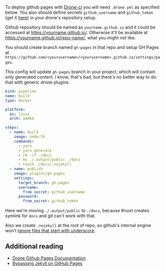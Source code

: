 To deploy github pages with [Drone-ci](Drone-ci.md) you will need `.drone.yml` as specified below. You also should define secrets  `github_username` and `github_token` (get it [here](https://github.com/settings/tokens)) in your drone's repository setup.

Github repository should be named as `yourname.github.io` and it could be accessed at https://yourname.github.io/. Otherwise it'll be available at https://yourname.github.io/repo-name/, what you might not like.

You should create branch named `gh-pages` in that repo and setup GH Pages at `https://github.com/<yourusername>/<yourusername>.github.io/settings/pages`.

This config will update `gh-pages` branch in your project, which will contain only generated content. I know, that's bad, but there's no better way to do that with generic drone plugins.

```yaml
kind: pipeline
name: build
type: docker

platform:
  os: linux
  arch: amd64

steps:
  - name: build
    image: node:16
    commands:
      - yarn
      - yarn generate
      - rm -rf ./docs
      - mv ./.output/public ./docs
      - touch ./docs/.nojekyll
  - name: publish
    image: plugins/gh-pages
    settings:
      target_branch: gh-pages
      username:
        from_secret: github_username
      password:
        from_secret: github_token
```

Here we're moving `./.output/public` to `./docs`, because #nuxt creates symlink for `docs` and git can't work with that.

Also we create `.nojekyll` at the root of repo, so github's internal engine won't [ignore files that start with underscore](https://github.blog/2009-12-29-bypassing-jekyll-on-github-pages/).

## Additional reading

- [Drone Github Pages Documentation](https://plugins.drone.io/plugins/gh-pages)
- [Bypassing Jekyll on GitHub Pages](https://github.blog/2009-12-29-bypassing-jekyll-on-github-pages/)
